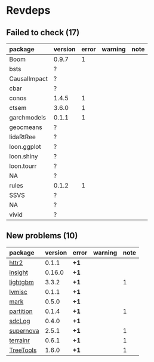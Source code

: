 # Revdeps

## Failed to check (17)

|package      |version |error |warning |note |
|:------------|:-------|:-----|:-------|:----|
|Boom         |0.9.7   |1     |        |     |
|bsts         |?       |      |        |     |
|CausalImpact |?       |      |        |     |
|cbar         |?       |      |        |     |
|conos        |1.4.5   |1     |        |     |
|ctsem        |3.6.0   |1     |        |     |
|garchmodels  |0.1.1   |1     |        |     |
|geocmeans    |?       |      |        |     |
|lidaRtRee    |?       |      |        |     |
|loon.ggplot  |?       |      |        |     |
|loon.shiny   |?       |      |        |     |
|loon.tourr   |?       |      |        |     |
|NA           |?       |      |        |     |
|rules        |0.1.2   |1     |        |     |
|SSVS         |?       |      |        |     |
|NA           |?       |      |        |     |
|vivid        |?       |      |        |     |

## New problems (10)

|package                            |version |error  |warning |note |
|:----------------------------------|:-------|:------|:-------|:----|
|[httr2](problems.md#httr2)         |0.1.1   |__+1__ |        |     |
|[insight](problems.md#insight)     |0.16.0  |__+1__ |        |     |
|[lightgbm](problems.md#lightgbm)   |3.3.2   |__+1__ |        |1    |
|[lvmisc](problems.md#lvmisc)       |0.1.1   |__+1__ |        |     |
|[mark](problems.md#mark)           |0.5.0   |__+1__ |        |     |
|[partition](problems.md#partition) |0.1.4   |__+1__ |        |1    |
|[sdcLog](problems.md#sdclog)       |0.4.0   |__+1__ |        |     |
|[supernova](problems.md#supernova) |2.5.1   |__+1__ |        |1    |
|[terrainr](problems.md#terrainr)   |0.6.1   |__+1__ |        |1    |
|[TreeTools](problems.md#treetools) |1.6.0   |__+1__ |        |1    |

